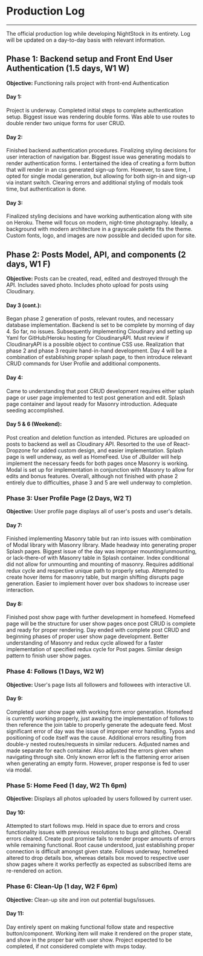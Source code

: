 # Production Log
-------------------
The official production log while developing NightStock in its entirety. Log will be updated on a day-to-day basis with relevant information.

## Phase 1: Backend setup and Front End User Authentication (1.5 days, W1 W)
**Objective:** Functioning rails project with front-end Authentication

#### Day 1:
Project is underway. Completed initial steps to complete authentication setup. Biggest issue was rendering double forms. Was able to use routes to double render two unique forms for user CRUD.

#### Day 2:
Finished backend authentication procedures. Finalizing styling decisions for user interaction of navigation bar. Biggest issue was generating modals to render authentication forms. I entertained the idea of creating a form button that will render in an css generated sign-up form. However, to save time, I opted for single modal generation, but allowing for both sign-in and sign-up via instant switch. Clearing errors and additional styling of modals took time, but authentication is done.

#### Day 3:
Finalized styling decisions and have working authentication along with site on Heroku. Theme will focus on modern, night-time photography. Ideally, a background with modern architecture in a grayscale palette fits the theme. Custom fonts, logo, and images are now possible and decided upon for site.

## Phase 2: Posts Model, API, and components (2 days, W1 F)
**Objective:** Posts can be created, read, edited and destroyed through the API. Includes saved photo. Includes photo upload for posts using Cloudinary.

#### Day 3 (cont.):
Began phase 2 generation of posts, relevant routes, and necessary database implementation. Backend is set to be complete by morning of day 4. So far, no issues. Subsequently implementing Cloudinary and setting up Yaml for GitHub/Heroku hosting for CloudinaryAPI. Must review if CloudinaryAPI is a possible object to continue CSS use. Realization that phase 2 and phase 3 require hand-in-hand development. Day 4 will be a combination of establishing proper splash page, to then introduce relevant CRUD commands for User Profile and additional components.

#### Day 4:
Came to understanding that post CRUD development requires either splash page or user page implemented to test post generation and edit. Splash page container and layout ready for Masonry introduction. Adequate seeding accomplished.

#### Day 5 & 6 (Weekend):

Post creation and deletion function as intended. Pictures are uploaded on posts to backend as well as Cloudinary API. Resorted to the use of React-Dropzone for added custom design, and easier implementation. Splash page is well underway, as well as HomeFeed. Use of JBuilder will help implement the necessary feeds for both pages once Masonry is working. Modal is set up for implementation in conjunction with Masonry to allow for edits and bonus features. Overall, although not finished with phase 2 entirely due to difficulties, phase 3 and 5 are well underway to completion.

### Phase 3: User Profile Page (2 Days, W2 T)
**Objective:** User profile page displays all of user's posts and user's details.

#### Day 7:
Finished implementing Masonry table but ran into issues with combination of Modal library with Masonry library. Made headway into generating proper Splash pages. Biggest issue of the day was improper mounting/unmounting, or lack-there-of with Masonry table in Splash container. Index conditional did not allow for unmounting and mounting of masonry. Requires additional redux cycle and respective unique path to properly setup. Attempted to create hover items for masonry table, but margin shifting disrupts page generation. Easier to implement hover over box shadows to increase user interaction.

#### Day 8:
Finished post show page with further development in homefeed. Homefeed page will be the structure for user show pages once post CRUD is complete and ready for proper rendering. Day ended with complete post CRUD and beginning phases of proper user show page development. Better understanding of Masonry and redux cycle allowed for a faster implementation of specified redux cycle for Post pages. Similar design pattern to finish user show pages.

### Phase 4: Follows (1 Days, W2 W)
**Objective:** User's page lists all followers and followees with interactive UI.

#### Day 9:
Completed user show page with working form error generation. Homefeed is currently working properly, just awaiting the implementation of follows to then reference the join table to properly generate the adequate feed. Most significant error of day was the issue of improper error handling. Typos and positioning of code itself was the cause. Additional errors resulting from double-y nested routes/requests in similar reducers. Adjusted names and made separate for each container. Also adjusted the errors given when navigating through site. Only known error left is the flattening error arisen when generating an empty form. However, proper response is fed to user via modal.

### Phase 5: Home Feed (1 day, W2 Th 6pm)
**Objective:** Displays all photos uploaded by users followed by current user.

#### Day 10:
Attempted to start follows mvp. Held in space due to errors and cross functionality issues with previous resolutions to bugs and glitches. Overall errors cleared. Create post promise fails to render proper amounts of errors while remaining functional. Root cause understood, just establishing proper connection is difficult amongst given state. Follows underway, homefeed altered to drop details box, whereas details box moved to respective user show pages where it works perfectly as expected as subscribed items are re-rendered on action.

### Phase 6: Clean-Up (1 day, W2 F 6pm)
**Objective:** Clean-up site and iron out potential bugs/issues.

#### Day 11:
Day entirely spent on making functional follow state and respective button/component. Working item will make it rendered on the proper state, and show in the proper bar with user show. Project expected to be completed, if not considered complete with mvps today.
